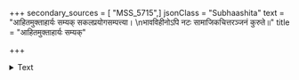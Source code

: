 +++
secondary_sources = [ "MSS_5715",]
jsonClass = "Subhaashita"
text = "आहितमुक्ताहार्यः सम्यक् सकलप्रयोगसम्पत्त्या।  \nभावविहीनोऽपि नटः सामाजिकचित्तरञ्जनं कुरुते॥"
title = "आहितमुक्ताहार्यः सम्यक्"

+++

<details><summary>Text</summary>

आहितमुक्ताहार्यः सम्यक् सकलप्रयोगसम्पत्त्या।  
भावविहीनोऽपि नटः सामाजिकचित्तरञ्जनं कुरुते॥
</details>

